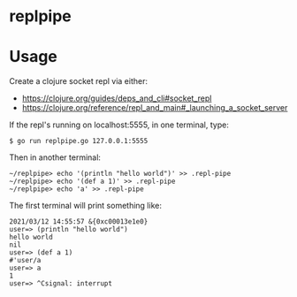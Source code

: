 # replpipe

# Usage

Create a clojure socket repl via either:

- https://clojure.org/guides/deps_and_cli#socket_repl
- https://clojure.org/reference/repl_and_main#_launching_a_socket_server

If the repl's running on localhost:5555, in one terminal, type:

    $ go run replpipe.go 127.0.0.1:5555

Then in another terminal:

    ~/replpipe> echo '(println "hello world")' >> .repl-pipe
    ~/replpipe> echo '(def a 1)' >> .repl-pipe
    ~/replpipe> echo 'a' >> .repl-pipe

The first terminal will print something like:

    2021/03/12 14:55:57 &{0xc00013e1e0}
    user=> (println "hello world")
    hello world
    nil
    user=> (def a 1)
    #'user/a
    user=> a
    1
    user=> ^Csignal: interrupt

